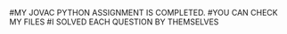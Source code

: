 #MY JOVAC PYTHON ASSIGNMENT IS COMPLETED.
#YOU CAN CHECK MY FILES
#I SOLVED EACH QUESTION BY THEMSELVES 
